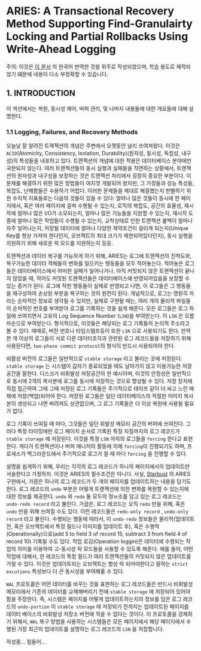 # ARIES: A Transactional Recovery Method Supporting Find-Granulairty Locking and Partial Rollbacks Using Write-Ahead Logging

주의: 이것은 [이 문서](https://web.stanford.edu/class/cs345d-01/rl/aries.pdf) 의 한국어 번역한 것을 위주로 작성되었으며, 학습 용도로 제작되었기 떄문에 내용이 다소 부정확할 수 있습니다.

## 1. INTRODUCTION

이 섹션에서는 복원, 동시성 제어, 버퍼 관리, 및 나머지 내용들에 대한 개요들에 대해 설명한다.

### 1.1 Logging, Failures, and Recovery Methods

오늘날 잘 알려진 트랙젝션의 개념은 주변에서 오랫동안 널리 쓰여져왔다. 이것은 `ACID`(Atomicity, Consistency, Isolation, Durability)(원자성, 동시성, 독립성, 내구성)의 특성들을 내포하고 있다. 트랜젝션의 개념에 대한 적용은 데이티베이스 분야에만 국한되지 않는다. 여러 트랜젝션들의 동시 실행과 실패들을 직면하는 상황에서, 트랜젝션의 원자성과 내구성을 보장하는 것은 트랜젝션 처리에서 굉장히 중요한 부분이다. 이 문제를 해결하기 위한 많은 방법들이 여지껏 개발되어 왔지만, 그 가정들과 성능 특성들, 복잡도, 난해함들은 수용하기 어렵다. 이러한 문제들을 제대로 해결했는지 판별하기 위한 수치적 지표들로는 다음의 것들이 있을 수 있다: 얼마나 많은 것들이 동시에 한 페이지에서, 혹은 여러 페이지에 걸쳐 수행될 수 있는지, 로직의 복잡도, 공간의 효율성, 재시작에 얼마나 많은 I/O가 소모되는지, 얼마나 많은 기능들을 지원할 수 있는지, 재시작 도중에 얼마나 많은 작업들이 수행될 수 있는지, 교착상태로 인한 트랜젝션 롤백이 얼마나 자주 일어나는지, 저장될 데이터에 얼마나 다양한 제약조건이 걸리게 되는지(Unique Key를 항상 가져야 한다던지, 오브젝트의 최대 크기가 제한되어있다던지), 동시 실행을 지원하기 위해 새로운 락 모드를 지원하는지 등등.

트랜젝션과 데이터 복구를 가능하게 하기 위해, ARIES는 로그에 트랜젝션의 진척도와, 복구가능한 데이터 객체들의 변화를 일으키는 행동들을 모두 적어놓는다. 적어놓은 로그들은 데이터베이스에서 어떠한 실패가 일어나거나, 아직 커밋되지 않은 트랜젝션이 끝나지 않았을 때, 적어도 커밋된 트랜젝션들은 데이터베이스에 반영되어있음을 보장할 수 있는 증거가 된다. 로그에 적힌 행동들이 실제로 반영되고 나면, 이 로그들은 그 행동들을 재구성하여 손상된 부분을 복구하는 것의 원천이 된다. 개념적으로, 로그는 영원히 자라는 순차적인 정보로 생각될 수 있지만, 실제로 구현될 때는, 여러 개의 물리적 파일들이 순차적인 번호를 부여받아 로그를 기록하는 것을 쉽게 해준다. 모든 로그들은 로그 파일에 쓰여지면서 고유의 Log Sequence Number (`LSN`)을 부여받는다. 이 `LSN` 은 오름차순으로 부여받는다. 형식적으로, 이것들은 해당되는 로그 기록들의 논리적 주소라고 볼 수 있다. 때때로, 버전 번호나 타임스탬프등이 또한 `LSN` 으로 사용되기도 한다. 만약 한 개 이상의 로그들이 서로 다른 데이터조각과 관련된 로그 레코드들을 저장하기 위해 사용된다면, `two-phase commit protocol`의 형식이 반드시 사용되어야 한다.

비활성 버전의 로그들은 일반적으로 `stable storage` 라고 불리는 곳에 저장된다. `stable storage` 는 시스템이 갑자기 종료되었을 때도 날아가지 않고 이용가능한 저장공간을 말한다. 디스크가 비휘발성 저장공간의 한 예시이며, 이것의 안정성은 일반적으로 동시에 2개의 복사본에 로그를 동시에 저장하는 것으로 향상될 수 있다. 저장 장치에 직접 접근하여 그때 그때 저장된 로그 기록들은 주기적으로 테이프 같이 더 싸고 느린 매체에 저장(백업)되어야 한다. 저장된 로그들은 일단 데이터베이스의 적절한 이미지 복사본이 생성되고 나면 버려져도 상관없으며, 그 로그 기록들은 더 이상 복원에 사용될 필요가 없다.

로그 기록이 쓰여질 때 마다, 그것들은 일단 휘발성 메모리 공간의 버퍼에 쓰여진다. 그러다 특정 타이밍에만 로그 페이지 순서로 기록된 특정 지점까지의 로그 레코드가 `stable storage` 에 저장된다. 이것을 특정 `LSN` 까지의 로그들을 `forcing` 한다고 표현한다. 게다가 트랜젝션이나 버퍼 매니저의 활동에 의해 `forcing`이 진행되기도 하며, 프로세스가 백그라운드에서 주기적으로 로그가 찰 때 마다 `forcing` 을 진행할 수 있다.

설명을 쉽게하기 위해, 우리는 각각의 로그 레코드가 하나의 페이지에서의 업데이트만 서술한다고 가정하자. 이것은 ARIES의 필수조건은 아니다. 사실, [Starbust](#) 의 ARIES 구현에서, 가끔은 하나의 로그 레코드가 두 개의 페이지를 업데이트하는 내용을 담기도 한다. 로그 레코드의 `undo` 부분은 어떻게 트랜젝션에 의한 변화를 복원할 수 있는지에 대한 정보를 제공한다. `undo` 와 `redo` 둘 모두의 정ㅂ조를 담고 있는 로그 레코드는 `undo-redo record` 라고 불린다. 가끔은, 로그 레코드는 오직 `redo` 만을 위해, 혹은 `undo` 만을 위해 쓰여질 수도 있다. 이런 레코드들은 `redo-only record` , `undo-only record` 라고 불린다. 수행되는 행동에 따라서, 이 `undo-redo` 정보들은 물리적(업데이트 전, 혹은 오브젝트에서 특정 필드나 이미지를 업데이트 후), 혹은 수행적(Operationally)으로(add 5 to field 3 of record 15, subtract 3 from field 4 of record 10) 기록될 수도 있다. 작업 로깅(Operation loggin)은 데이터에 수행되는 작업의 의미를 이용하여 고-동시성 락 모드들을 사용할 수 있도록 해준다. 예를 들어, 어떤 작업에 대해서, 한 레코드의 특정 필드가 여러 트랜젝션들의 커밋되지 않은 업데이트를 가질 수 있다. 이것은 업데이트되는 오브젝트는 항상 락 되어야한다고 말하는 `strict excutions` 특성보다 더 큰 동시성을 부여해줄 수 있다.

`WAL` 프로토콜은 어떤 데이터를 바꾸는 것을 표현하는 로그 레코드들은 반드시 비휘발성 메모리에서 기존의 데이터를 교체해버리기 전에 `stable storage` 에 저장되어 있어야 함을 주장한다. 즉, 시스템은 페이지를 어떻게 업데이트하는지의 정보를 담은 로그 레코드의 `undo-portion` 이 `stable storage` 에 저장되기 전까지는 업데이트된 페이지를 데이터 베이스의 비휘발성 저장소 버전에 적을 수 없다는 것이다. 이 프로토콜을 강제하기 위해서, `WAL` 복구 방법을 사용하는 시스템들은 모든 페이지에서 해당 페이지에서 수행된 가장 최근의 업데이트를 설명하는 로그 레코드의 `LSN` 을 저장합니다.

작성중... 힘들어...